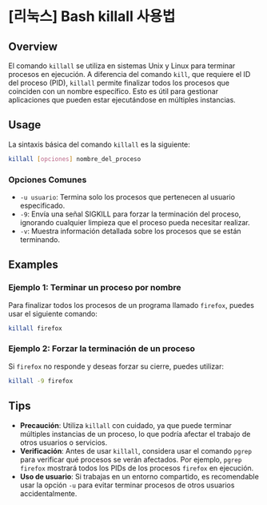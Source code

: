 # [리눅스] Bash killall 사용법

## Overview
El comando `killall` se utiliza en sistemas Unix y Linux para terminar procesos en ejecución. A diferencia del comando `kill`, que requiere el ID del proceso (PID), `killall` permite finalizar todos los procesos que coinciden con un nombre específico. Esto es útil para gestionar aplicaciones que pueden estar ejecutándose en múltiples instancias.

## Usage
La sintaxis básica del comando `killall` es la siguiente:

```bash
killall [opciones] nombre_del_proceso
```

### Opciones Comunes
- `-u usuario`: Termina solo los procesos que pertenecen al usuario especificado.
- `-9`: Envía una señal SIGKILL para forzar la terminación del proceso, ignorando cualquier limpieza que el proceso pueda necesitar realizar.
- `-v`: Muestra información detallada sobre los procesos que se están terminando.

## Examples
### Ejemplo 1: Terminar un proceso por nombre
Para finalizar todos los procesos de un programa llamado `firefox`, puedes usar el siguiente comando:

```bash
killall firefox
```

### Ejemplo 2: Forzar la terminación de un proceso
Si `firefox` no responde y deseas forzar su cierre, puedes utilizar:

```bash
killall -9 firefox
```

## Tips
- **Precaución**: Utiliza `killall` con cuidado, ya que puede terminar múltiples instancias de un proceso, lo que podría afectar el trabajo de otros usuarios o servicios.
- **Verificación**: Antes de usar `killall`, considera usar el comando `pgrep` para verificar qué procesos se verán afectados. Por ejemplo, `pgrep firefox` mostrará todos los PIDs de los procesos `firefox` en ejecución.
- **Uso de usuario**: Si trabajas en un entorno compartido, es recomendable usar la opción `-u` para evitar terminar procesos de otros usuarios accidentalmente.